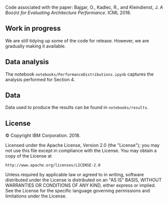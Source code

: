Code associated with the paper: 
Bajgar, O., Kadlec, R., and Kleindienst, J. *A Boo(n) for Evaluating Architecture Performance*. ICML 2018.

## Work in progress
We are still tidying up some of the code for release. However, we are gradually making it available.

## Data analysis
The notebook `notebooks/PerformanceDistributions.ipynb` captures the analysis performed for Section 4.

## Data
Data used to produce the results can be found in `notebooks/results`.


## License
© Copyright IBM Corporation. 2018.

Licensed under the Apache License, Version 2.0 (the "License");
you may not use this file except in compliance with the License.
You may obtain a copy of the License at

    http://www.apache.org/licenses/LICENSE-2.0

Unless required by applicable law or agreed to in writing, software
distributed under the License is distributed on an "AS IS" BASIS,
WITHOUT WARRANTIES OR CONDITIONS OF ANY KIND, either express or implied.
See the License for the specific language governing permissions and
limitations under the License.
